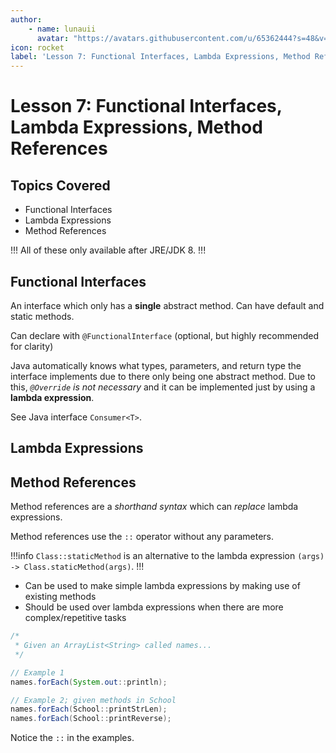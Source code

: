 ```yaml
---
author:
    - name: lunauii
      avatar: "https://avatars.githubusercontent.com/u/65362444?s=48&v=4"
icon: rocket
label: 'Lesson 7: Functional Interfaces, Lambda Expressions, Method References'
---
```


# Lesson 7: Functional Interfaces, Lambda Expressions, Method References

## Topics Covered

- Functional Interfaces
- Lambda Expressions
- Method References

!!! All of these only available after JRE/JDK 8.
!!!

## Functional Interfaces

An interface which only has a **single** abstract method. Can have default and static methods.

Can declare with `@FunctionalInterface` (optional, but highly recommended for clarity)

Java automatically knows what types, parameters, and return type the interface implements due to there only being one abstract method. Due to this, *`@Override` is not necessary* and it can be implemented just by using a **lambda expression**.

See Java interface `Consumer<T>`.




## Lambda Expressions

## Method References

Method references are a *shorthand syntax* which can *replace* lambda expressions.

Method references use the `::` operator without any parameters.

!!!info
``Class::staticMethod`` is an alternative to the lambda expression `(args) -> Class.staticMethod(args)`.
!!!

- Can be used to make simple lambda expressions by making use of existing methods
- Should be used over lambda expressions when there are more complex/repetitive tasks

```java
/*
 * Given an ArrayList<String> called names...
 */

// Example 1
names.forEach(System.out::println);

// Example 2; given methods in School
names.forEach(School::printStrLen);
names.forEach(School::printReverse);

```

Notice the `::` in the examples.